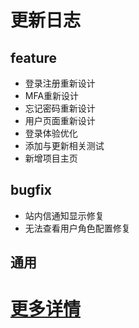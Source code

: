 # 更新日志
## feature
- 登录注册重新设计
- MFA重新设计
- 忘记密码重新设计
- 用户页面重新设计
- 登录体验优化
- 添加与更新相关测试
- 新增项目主页
## bugfix
- 站内信通知显示修复
- 无法查看用户角色配置修复
## 通用
# [更多详情](https://github.com/users/publicdevop2019/projects/35/views/1)
